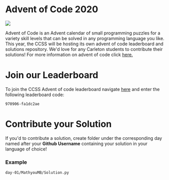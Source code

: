# Advent of Code 2020

<img src="https://miro.medium.com/max/1200/1*XtCMwEXZe2VcH-jfcHwCBQ.jpeg">

Advent of Code is an Advent calendar of small programming puzzles for a variety skill levels that can be solved in any programming language you like. This year, the CCSS will be hosting its own advent of code leaderboard and solutions repository. We'd love for any Carleton students to contribute their solutions! For more information on advent of code click <a href="https://adventofcode.com/2020/about">here.</a>

# Join our Leaderboard

To join the CCSS Advent of code leaderboard navigate <a href="">here</a> and enter the following leaderboard code:

`970906-fa1dc2ae`

# Contribute your Solution

If you'd to contribute a solution, create folder under the corresponding day named after your <b>Github Username</b> containing your solution in your language of choice!

### Example

`day-01/MathyouMB/Solution.py`